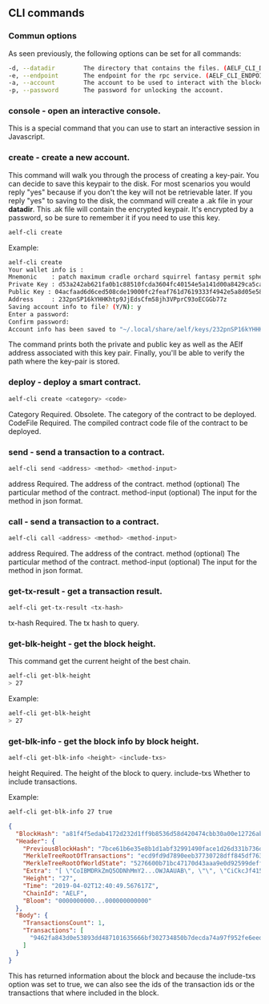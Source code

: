 ## CLI commands

### Commun options

As seen previously, the following options can be set for all commands:

```bash
-d, --datadir        The directory that contains the files. (AELF_CLI_DATADIR)
-e, --endpoint       The endpoint for the rpc service. (AELF_CLI_ENDPOINT)
-a, --account        The account to be used to interact with the blockchain. (AELF_CLI_ACCOUNT)
-p, --password       The password for unlocking the account.
```

### console - open an interactive console.

This is a special command that you can use to start an interactive session in Javascript.

### create - create a new account.

This command will walk you through the process of creating a key-pair. You can decide to save this keypair to the disk. For most scenarios you would reply "yes" because if you don't the key will not be retrievable later. If you reply "yes" to saving to the disk, the command will create a .ak file in your **datadir**. This .ak file will contain the encrypted keypair. It's encrypted by a password, so be sure to remember it if you need to use this key.

```bash 
aelf-cli create 
```

Example:

```bash
aelf-cli create 
Your wallet info is :
Mnemonic    : patch maximum cradle orchard squirrel fantasy permit sphere brick grab conduct normal
Private Key : d53a242ab621fa0b1c88510fcda3604fc40154e5a141d00a8429ca5ca99330a1
Public Key : 04acfaad6d6ced508cde19000fc2feaf761d7619333f4942e5a8d05e58e93a06a81f18875c03b15cb508541312687007cf674225d7686e3524678e770efdb80a54
Address     : 232pnSP16kYHHKhtp9JjEdsCfm58jh3VPprC93oECGGb77z
Saving account info to file? (Y/N): y
Enter a password:
Confirm password:
Account info has been saved to "~/.local/share/aelf/keys/232pnSP16kYHHKhtp9JjEdsCfm58jh3VPprC93oECGGb77z.ak"
```

The command prints both the private and public key as well as the AElf address associated with this key pair. Finally, you'll be able to verify the path where the key-pair is stored.

### deploy - deploy a smart contract.

```bash 
aelf-cli create <category> <code>
```

Category    Required. Obsolete. The category of the contract to be deployed.
CodeFile    Required. The compiled contract code file of the contract to be deployed.

### send - send a transaction to a contract.

```bash 
aelf-cli send <address> <method> <method-input>
```

address       Required. The address of the contract.
method        (optional) The particular method of the contract.
method-input  (optional) The input for the method in json format.

### call - send a transaction to a contract.

```bash 
aelf-cli call <address> <method> <method-input>
```

address       Required. The address of the contract.
method        (optional) The particular method of the contract.
method-input  (optional) The input for the method in json format.

### get-tx-result - get a transaction result.

```bash 
aelf-cli get-tx-result <tx-hash>
```
tx-hash      Required. The tx hash to query.

### get-blk-height - get the block height.

This command get the current height of the best chain.

```bash 
aelf-cli get-blk-height
> 27
```
Example:
```bash 
aelf-cli get-blk-height
> 27
```

### get-blk-info - get the block info by block height.

```bash 
aelf-cli get-blk-info <height> <include-txs>
```

height           Required. The height of the block to query.
include-txs      Whether to include transactions.

Example:
```bash 
aelf-cli get-blk-info 27 true
```

```json 
{
  "BlockHash": "a81f4f5edab4172d232d1ff9b8536d58d420474cbb30a00e12726abff57c624e",
  "Header": {
    "PreviousBlockHash": "7bce61b6e35e8b1d1abf32991490face1d26d331b736de5c1ca3d2991ee93504",
    "MerkleTreeRootOfTransactions": "ecd9fd9d7890eeb37730728dff845df763668177539d218bccd03e7efdf81da4",
    "MerkleTreeRootOfWorldState": "5276600b71bc47170d43aaa9e0d92599deff35cdc1b21ee88f23b508545fa919",
    "Extra": "[ \"CoIBMDRkZmQ5ODNhMmY2...OWJAAUAB\", \"\", \"CiCkcJf415y5jrOvJ4mDlSR4qNdt4uu/8+QTgqITWgg==\" ]",
    "Height": "27",
    "Time": "2019-04-02T12:40:49.567617Z",
    "ChainId": "AELF",
    "Bloom": "0000000000...000000000000"
  },
  "Body": {
    "TransactionsCount": 1,
    "Transactions": [
      "9462fa843d0e53893dd487101635666bf302734850b7decda74a97f952fe6eed"
    ]
  }
}
```

This has returned information about the block and because the include-txs option was set to true, we can also see the ids of the transaction ids or the transactions that where included in the block.